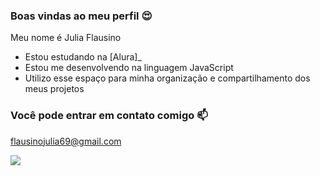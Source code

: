 ### Boas vindas ao meu perfil 😍

Meu nome é Julia Flausino

- Estou estudando na [Alura]_
- Estou me desenvolvendo na linguagem JavaScript
- Utilizo esse espaço para minha organização e compartilhamento dos meus projetos

### Você pode entrar em contato comigo 📫

flausinojulia69@gmail.com

![](https://media1.tenor.com/m/KlNz6WpZtq0AAAAC/frozen-frose.gif)

